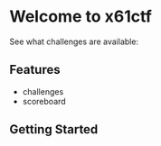 # Welcome to x61ctf

See what challenges are available:

## Features

- challenges
- scoreboard

## Getting Started

